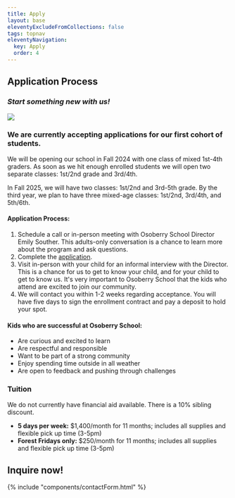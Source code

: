 ```yaml
---
title: Apply
layout: base
eleventyExcludeFromCollections: false
tags: topnav
eleventyNavigation:
  key: Apply
  order: 4
---
```


## Application Process

### _Start something new with us!_

![](/assets/uploads/dice.jpg)

### We are currently accepting applications for our first cohort of students.

We will be opening our school in Fall 2024 with one class of mixed 1st-4th graders. As soon as we hit enough enrolled students we will open two separate classes: 1st/2nd grade and 3rd/4th.

In Fall 2025, we will have two classes: 1st/2nd and 3rd-5th grade. By the third year, we plan to have three mixed-age classes: 1st/2nd, 3rd/4th, and 5th/6th.

#### Application Process:

1. Schedule a call or in-person meeting with Osoberry School Director Emily Souther. This adults-only conversation is a chance to learn more about the program and ask questions.
2. Complete the [application](https://forms.gle/YPW8pkDc4gxgxHMx8).
3. Visit in-person with your child for an informal interview with the Director. This is a chance for us to get to know your child, and for your child to get to know us. It's very important to Osoberry School that the kids who attend are excited to join our community.
4. We will contact you within 1-2 weeks regarding acceptance. You will have five days to sign the enrollment contract and pay a deposit to hold your spot.

#### Kids who are successful at Osoberry School:

- Are curious and excited to learn
- Are respectful and responsible
- Want to be part of a strong community
- Enjoy spending time outside in all weather
- Are open to feedback and pushing through challenges

### Tuition

We do not currently have financial aid available. There is a 10% sibling discount.

- **5 days per week:** $1,400/month for 11 months; includes all supplies and flexible pick up time (3-5pm)
- **Forest Fridays only:** $250/month for 11 months; includes all supplies and flexible pick up time (3-5pm)

## Inquire now!

{% include "components/contactForm.html" %}
